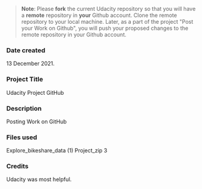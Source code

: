 >**Note**: Please **fork** the current Udacity repository so that you will have a **remote** repository in **your** Github account. Clone the remote repository to your local machine. Later, as a part of the project "Post your Work on Github", you will push your proposed changes to the remote repository in your Github account.

### Date created
13 December 2021.

### Project Title
Udacity Project GitHub

### Description
Posting Work on GitHub

### Files used
Explore_bikeshare_data (1)
Project_zip 3

### Credits
Udacity was most helpful.

